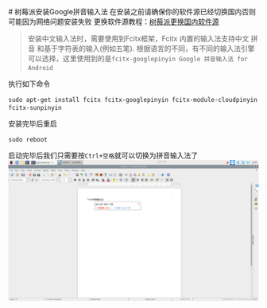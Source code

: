 ﻿﻿# 树莓派安装Google拼音输入法
在安装之前请确保你的软件源已经切换国内否则可能因为网络问题安装失败
更换软件源教程：[树莓派更换国内软件源](https://blog.csdn.net/weixin_44642403/article/details/113791667)
>安装中文输入法时，需要使用到Fcitx框架，Fcitx 内置的输入法支持中文 拼音 和基于字符表的输入(例如五笔). 根据语言的不同，有不同的输入法引擎可以选择，这里使用到的是`fcitx-googlepinyin Google 拼音输入法 for Android`

执行如下命令
~~~shell
sudo apt-get install fcitx fcitx-googlepinyin fcitx-module-cloudpinyin fcitx-sunpinyin
~~~
安装完毕后重启
~~~shell
sudo reboot
~~~
启动完毕后我们只需要按`Ctrl+空格`就可以切换为拼音输入法了
![在这里插入图片描述](./images/20210211205318187.png)

